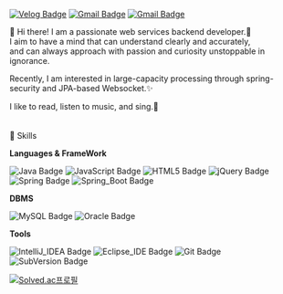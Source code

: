 [![Velog Badge](http://img.shields.io/badge/Velog-20C997?style=flat&&logo=Velog&logoColor=white&link=https://velog.io/@chamominedev)](https://velog.io/@chamominedev) 
[![Gmail Badge](http://img.shields.io/badge/Gmail-EA4335?style=flat&&logo=Gmail&logoColor=white&link=chamominedev@gmail.com)](chamominedev@gmail.com) 
[![Gmail Badge](https://img.shields.io/badge/Gmail-d14836?style=flat-square&logo=Gmail&logoColor=white&link=mailto:snugyun01@gmail.com)](mailto:snugyun01@gmail.com)
	

👋 Hi there! I am a passionate web services backend developer.:volcano:  
I aim to have a mind that can understand clearly and accurately,  
and can always approach with passion and curiosity unstoppable in ignorance.  
  
Recently, I am interested in large-capacity processing through spring-security and JPA-based Websocket.✨
  
I like to read, listen to music, and sing.💖  
<br/><br/>
💪 Skills
 
**Languages & FrameWork**  
  
![Java Badge](https://img.shields.io/badge/Java-007396?style=flat&logo=Java&logoColor=white) 
![JavaScript Badge](https://img.shields.io/badge/JavaScript-F7DF1E?style=flat&logo=JavaScript&logoColor=black) 
![HTML5 Badge](https://img.shields.io/badge/HTML5-E34F26?style=flat&logo=HTML5&logoColor=white) 
![jQuery Badge](https://img.shields.io/badge/jQuery-0769AD?style=flat&logo=jQuery&logoColor=white)  
![Spring Badge](https://img.shields.io/badge/Spring-6DB33F?style=flat&logo=Spring&logoColor=white)
![Spring_Boot Badge](https://img.shields.io/badge/Spring_Boot-6DB33F?style=flat&logo=SpringBoot&logoColor=white)
  
**DBMS**  
  
![MySQL Badge](https://img.shields.io/badge/MySQL-4479A1?style=flat&logo=MySQL&logoColor=white) 
![Oracle Badge](https://img.shields.io/badge/Oracle-F80000?style=flat&logo=Oracle&logoColor=white)  
  
**Tools**  
  
![IntelliJ_IDEA Badge](https://img.shields.io/badge/IntelliJ_IDEA-000000?style=flat&logo=IntelliJIDEA&logoColor=white) 
![Eclipse_IDE Badge](https://img.shields.io/badge/Eclipse_IDE-2C2255?style=flat&logo=EclipseIDE&logoColor=white) 
![Git Badge](https://img.shields.io/badge/Git-F05032?style=flat&logo=Git&logoColor=white) 
![SubVersion Badge](https://img.shields.io/badge/SubVersion-809CC9?style=flat&logo=SVN&logoColor=white) 

<!-- 백준 티어 표기 -->
[![Solved.ac프로필](http://mazassumnida.wtf/api/v2/generate_badge?boj=chamominedev)](https://solved.ac/chamominedev)
